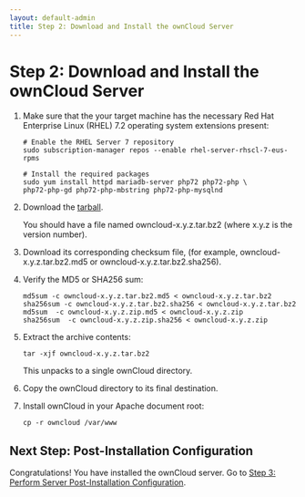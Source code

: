```yaml
---
layout: default-admin
title: Step 2: Download and Install the ownCloud Server
---
```


# Step 2: Download and Install the ownCloud Server
1. Make sure that the your target machine has the necessary Red Hat Enterprise Linux (RHEL) 7.2 operating system extensions present:

     ```
     # Enable the RHEL Server 7 repository
     sudo subscription-manager repos --enable rhel-server-rhscl-7-eus-rpms

     # Install the required packages
     sudo yum install httpd mariadb-server php72 php72-php \
     php72-php-gd php72-php-mbstring php72-php-mysqlnd
     ```

2. Download the [tarball](https://owncloud.org/download/#owncloud-server-tar-ball).

   You should have a file named owncloud-x.y.z.tar.bz2 (where x.y.z is the version
   number).

3. Download its corresponding checksum file, (for example, owncloud-x.y.z.tar.bz2.md5 
   or owncloud-x.y.z.tar.bz2.sha256).

4. Verify the MD5 or SHA256 sum:

   ```
   md5sum -c owncloud-x.y.z.tar.bz2.md5 < owncloud-x.y.z.tar.bz2
   sha256sum -c owncloud-x.y.z.tar.bz2.sha256 < owncloud-x.y.z.tar.bz2
   md5sum  -c owncloud-x.y.z.zip.md5 < owncloud-x.y.z.zip
   sha256sum  -c owncloud-x.y.z.zip.sha256 < owncloud-x.y.z.zip
   ```
5. Extract the archive contents:

   ```
   tar -xjf owncloud-x.y.z.tar.bz2
   ```

   This unpacks to a single ownCloud directory. 

6. Copy the ownCloud directory to its final destination. 

7. Install ownCloud in your Apache document root:

   ```
   cp -r owncloud /var/www
   ```
## Next Step: Post-Installation Configuration
Congratulations! You have installed the ownCloud server. Go to 
[Step 3: Perform Server Post-Installation Configuration](./qs_admins_config.html).

